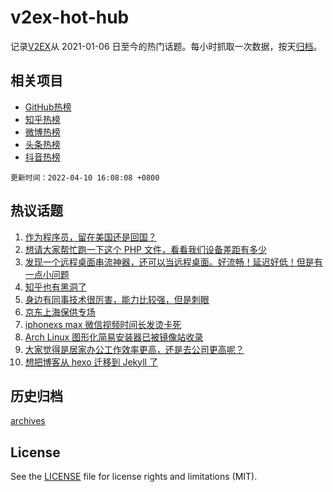 # v2ex-hot-hub

 记录[V2EX](https://www.v2ex.com/)从 2021-01-06 日至今的热门话题。每小时抓取一次数据，按天[归档](archives)。
 
 ## 相关项目

- [GitHub热榜](https://github.com/snaildev/github-hot-hub)
- [知乎热榜](https://github.com/snaildev/zhihu-hot-hub)
- [微博热榜](https://github.com/snaildev/weibo-hot-hub)
- [头条热榜](https://github.com/snaildev/toutiao-hot-hub)
- [抖音热榜](https://github.com/snaildev/douyin-hot-hub)


 `更新时间：2022-04-10 16:08:08 +0800`

## 热议话题

1. [作为程序员，留在美国还是回国？](https://www.v2ex.com/t/846009)
1. [想请大家帮忙跑一下这个 PHP 文件，看看我们设备差距有多少](https://www.v2ex.com/t/845947)
1. [发现一个远程桌面串流神器，还可以当远程桌面。好流畅！延迟好低！但是有一点小问题](https://www.v2ex.com/t/845934)
1. [知乎也有黑洞了](https://www.v2ex.com/t/845930)
1. [身边有同事技术很厉害，能力比较强，但是刺眼](https://www.v2ex.com/t/845931)
1. [京东上海保供专场](https://www.v2ex.com/t/846040)
1. [iphonexs max 微信视频时间长发烫卡死](https://www.v2ex.com/t/845912)
1. [Arch Linux 图形化简易安装器已被镜像站收录](https://www.v2ex.com/t/846023)
1. [大家觉得是居家办公工作效率更高，还是去公司更高呢？](https://www.v2ex.com/t/846046)
1. [想把博客从 hexo 迁移到 Jekyll 了](https://www.v2ex.com/t/845991)

## 历史归档

[archives](archives)

## License

See the [LICENSE](LICENSE) file for license rights and limitations (MIT).
